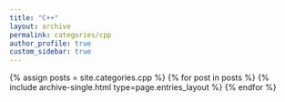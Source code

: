 ```yaml
---
title: "C++"
layout: archive
permalink: categories/cpp
author_profile: true
custom_sidebar: true
---
```



{% assign posts = site.categories.cpp %}
{% for post in posts %} {% include archive-single.html type=page.entries_layout %} {% endfor %}